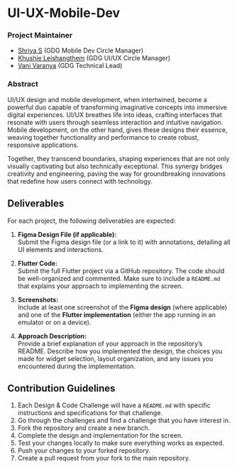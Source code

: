 # UI-UX-Mobile-Dev

### Project Maintainer
- [Shriya S](https://github.com/soctopus2327) (GDG Mobile Dev Circle Manager)
- [Khushie Leishangthem](https://github.com/Khushie134) (GDG UI/UX Circle Manager)
- [Vani Varanya](https://github.com/vanivaranya) (GDG Technical Lead)

### Abstract
UI/UX design and mobile development, when intertwined, become a powerful duo capable of transforming imaginative concepts into immersive digital experiences. UI/UX breathes life into ideas, crafting interfaces that resonate with users through seamless interaction and intuitive navigation. Mobile development, on the other hand, gives these designs their essence, weaving together functionality and performance to create robust, responsive applications.

Together, they transcend boundaries, shaping experiences that are not only visually captivating but also technically exceptional. This synergy bridges creativity and engineering, paving the way for groundbreaking innovations that redefine how users connect with technology.

## Deliverables
For each project, the following deliverables are expected:

1. **Figma Design File (if applicable):**  
   Submit the Figma design file (or a link to it) with annotations, detailing all UI elements and interactions.
   
2. **Flutter Code:**  
   Submit the full Flutter project via a GitHub repository. The code should be well-organized and commented. Make sure to include a `README.md` that explains your approach to implementing the screen.
   
3. **Screenshots:**  
   Include at least one screenshot of the **Figma design** (where applicable) and one of the **Flutter implementation** (either the app running in an emulator or on a device).
   
4. **Approach Description:**  
   Provide a brief explanation of your approach in the repository’s README. Describe how you implemented the design, the choices you made for widget selection, layout organization, and any issues you encountered during the implementation.


## Contribution Guidelines

1. Each Design & Code Challenge will have a `README.md` with specific instructions and specifications for that challenge.
2. Go through the challenges and find a challenge that you have interest in.
3. Fork the repository and create a new branch.
4. Complete the design and implementation for the screen.
5. Test your changes locally to make sure everything works as expected.
6. Push your changes to your forked repository.
7. Create a pull request from your fork to the main repository.
